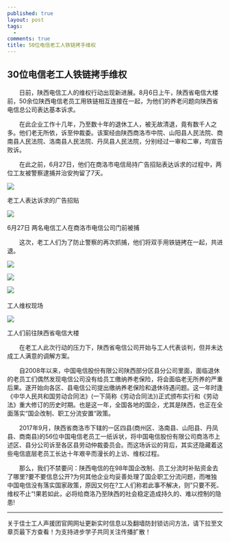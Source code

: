 ```yaml
---
published: true
layout: post
tags:
  -  
comments: true
title: 50位电信老工人铁链拷手维权
---
```

## 30位电信老工人铁链拷手维权

　　日前，陕西电信工人的维权行动出现新进展。8月6日上午，陕西省电信大楼前，50余位陕西电信老员工用铁链相互连接在一起，为他们的养老问题向陕西省电信总公司表达基本诉求。

　　在此企业工作十几年，乃至数十年的退休工人，被无故清退，竟有数千人之多。他们老无所依，诉至仲裁委。该案经由陕西商洛市中院、山阳县人民法院、商南县人民法院、洛南县人民法院、丹凤县人民法院，分别经过一审和二审，均宣告败诉。

　　在此之前，6月27日，他们在商洛市电信局持广告招贴表达诉求的过程中，两位工友被警察逮捕并治安拘留了7天。

![](https://i.imgur.com/J8byqJZ.jpg)

老工人表达诉求的广告招贴

![](http://wx3.sinaimg.cn/mw690/0060lm7Tly1fu248nn7f6j30ka0b9402.jpg)

6月27日 两名电信工人在商洛市电信公司门前被捕

　　这次，老工人们为了防止警察的再次抓捕，他们将双手用铁链拷在一起，共进退。
  
![](http://wx2.sinaimg.cn/mw690/0060lm7Tly1fu248nctklj30m80gowg3.jpg)

![](http://wx4.sinaimg.cn/mw690/0060lm7Tly1fu248ncu7uj30m80gojth.jpg)

![](http://wx4.sinaimg.cn/mw690/0060lm7Tly1fu248nccwvj30ku0bcgmo.jpg)
　　

工人维权现场


![](http://wx3.sinaimg.cn/mw690/0060lm7Tly1fu248nvv6ej30m80gognc.jpg)


工人们前往陕西省电信大楼

　　在老工人此次行动的压力下，陕西省电信公司开始与工人代表谈判，但并未达成工人满意的调解方案。

　　自2008年以来，中国电信股份有限公司陕西部分区县分公司里面，面临退休的老员工们偶然发现电信公司没有给员工缴纳养老保险，将会面临老无所养的严重后果。遂开始向各区、县电信公司提出缴纳养老保险和退休待遇问题。这一年时逢《中华人民共和国劳动合同法》(一下简称《劳动合同法》)正式颁布实行和《劳动法》重大修订的历史时期。也是这一年，全国各地的国企，尤其是陕西，也正在全面落实“国企改制、职工分流安置“政策。

　　2017年9月，陕西省商洛市下辖的一区四县(商州区、洛南县、山阳县、丹凤县、商南县)的56位中国电信老员工一纸诉状，将中国电信股份有限公司商洛市上述区、县分公司诉至各区县劳动仲裁委员会。而这场诉讼的背后，其实还隐藏着这些电信底层老员工长达十年艰辛而漫长的上访、维权过程。

　　那么，我们不禁要问：陕西电信的在98年国企改制、员工分流时补贴资金去了哪里?要不要信息公开?为何其他企业均妥善处理了国企职工分流问题，而唯独中国电信没有落实国家政策，原因又何在?工人们称若此事不解决，则”只要不死、维权不止“!果若如此，必将给商洛乃至陕西的社会稳定造成持久的、难以控制的隐患!

---
关于佳士工人声援团官网网址更新实时信息以及翻墙防封锁访问方法，请下拉至文章页最下方查看！为支持进步学子共同关注传播扩散！
